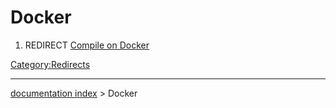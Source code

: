 # Docker
1.  REDIRECT [Compile on Docker](Compile_on_Docker.md)



[Category:Redirects](Category:Redirects.md)

---
[documentation index](../README.md) > Docker
